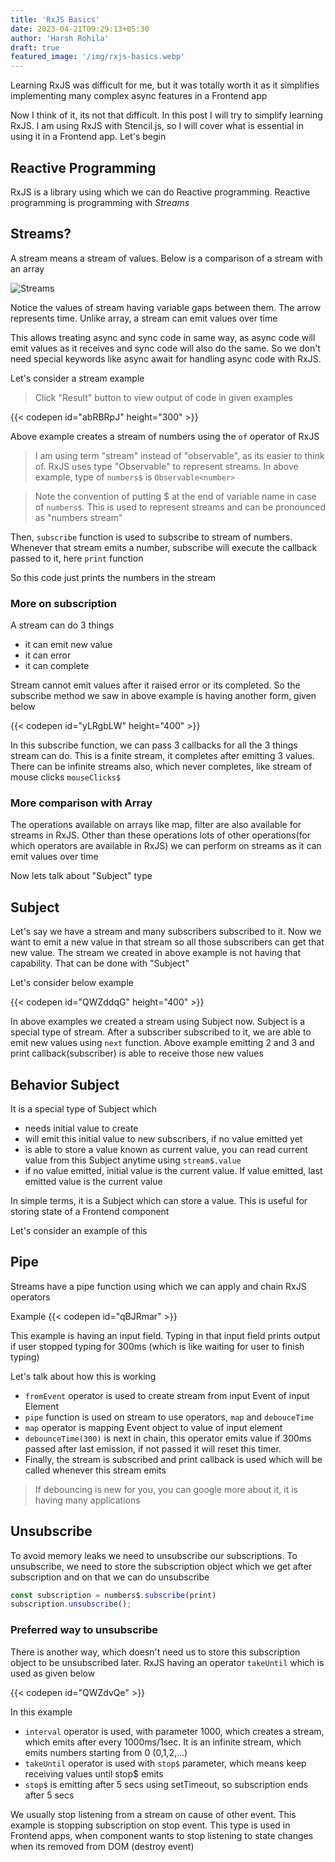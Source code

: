 ```yaml
---
title: 'RxJS Basics'
date: 2023-04-21T09:29:13+05:30
author: 'Harsh Rohila'
draft: true
featured_image: '/img/rxjs-basics.webp'
---
```


Learning RxJS was difficult for me, but it was totally worth it as it simplifies implementing many complex async features in a Frontend app


Now I think of it, its not that difficult. In this post I will try to simplify learning RxJS. I am using RxJS with Stencil.js, so I will cover what is essential in using it in a Frontend app. Let's begin

## Reactive Programming

RxJS is a library using which we can do Reactive programming. Reactive programming is programming with _Streams_

## Streams?

A stream means a stream of values. Below is a comparison of a stream with an array

![Streams](/img/streams.png)

Notice the values of stream having variable gaps between them. The arrow represents time. Unlike array, a stream can emit values over time

This allows treating async and sync code in same way, as async code will emit values as it receives and sync code will also do the same. So we don't need special keywords like async await for handling async code with RxJS.

Let's consider a stream example

> Click "Result" button to view output of code in given examples

{{< codepen id="abRBRpJ" height="300" >}}

Above example creates a stream of numbers using the `of` operator of RxJS
> I am using term "stream" instead of "observable", as its easier to think of. RxJS uses type "Observable" to represent streams. In above example, type of `numbers$` is `Observable<number>`

> Note the convention of putting $ at the end of variable name in case of `numbers$`. This is used to represent streams and can be pronounced as "numbers stream"

Then, `subscribe` function is used to subscribe to stream of numbers. Whenever that stream emits a number, subscribe will execute the callback passed to it, here `print` function

So this code just prints the numbers in the stream

### More on subscription

A stream can do 3 things
- it can emit new value
- it can error
- it can complete

Stream cannot emit values after it raised error or its completed. So the subscribe method we saw in above example is having another form, given below

{{< codepen id="yLRgbLW" height="400" >}}

In this subscribe function, we can pass 3 callbacks for all the 3 things stream can do. This is a finite stream, it completes after emitting 3 values. There can be infinite streams also, which never completes, like stream of mouse clicks `mouseClicks$`

### More comparison with Array
The operations available on arrays like map, filter are also available for streams in RxJS. Other than these operations lots of other operations(for which operators are available in RxJS) we can perform on streams as it can emit values over time

Now lets talk about "Subject" type

## Subject

Let's say we have a stream and many subscribers subscribed to it. Now we want to emit a new value in that stream so all those subscribers can get that new value. The stream we created in above example is not having that capability. That can be done with "Subject"

Let's consider below example

{{< codepen id="QWZddqG" height="400" >}}

In above examples we created a stream using Subject now. Subject is a special type of stream. After a subscriber subscribed to it, we are able to emit new values using `next` function. Above example emitting 2 and 3 and print callback(subscriber) is able to receive those new values

## Behavior Subject

It is a special type of Subject which
- needs initial value to create
- will emit this initial value to new subscribers, if no value emitted yet
- is able to store a value known as current value, you can read current value from this Subject anytime using `stream$.value`
- if no value emitted, initial value is the current value. If value emitted, last emitted value is the current value

In simple terms, it is a Subject which can store a value. This is useful for storing state of a Frontend component

Let's consider an example of this



## Pipe

Streams have a pipe function using which we can apply and chain RxJS operators

Example
{{< codepen id="qBJRmar" >}}

This example is having an input field. Typing in that input field prints output if user stopped typing for 300ms (which is like waiting for user to finish typing)

Let's talk about how this is working

- `fromEvent` operator is used to create stream from input Event of input Element
- `pipe` function is used on stream to use operators, `map` and `debouceTime`
- `map` operator is mapping Event object to value of input element
- `debounceTime(300)` is next in chain, this operator emits value if 300ms passed after last emission, if not passed it will reset this timer.
- Finally, the stream is subscribed and print callback is used which will be called whenever this stream emits
> If debouncing is new for you, you can google more about it, it is having many applications

## Unsubscribe

To avoid memory leaks we need to unsubscribe our subscriptions. To unsubscribe, we need to store the subscription object which we get after subscription and on that we can do unsubscribe

```ts
const subscription = numbers$.subscribe(print)
subscription.unsubscribe();
```

### Preferred way to unsubscribe
There is another way, which doesn't need us to store this subscription object to be unsubscribed later.
RxJS having an operator `takeUntil` which is used as given below

{{< codepen id="QWZdvQe" >}}

In this example
- `interval` operator is used, with parameter 1000, which creates a stream, which emits after every 1000ms/1sec. It is an infinite stream, which emits numbers starting from 0 (0,1,2,...)
- `takeUntil` operator is used with `stop$` parameter, which means keep receiving values until stop$ emits
- `stop$` is emitting after 5 secs using setTimeout, so subscription ends after 5 secs

We usually stop listening from a stream on cause of other event. This example is stopping subscription on stop event. This type is used in Frontend apps, when component wants to stop listening to state changes when its removed from DOM (destroy event)
